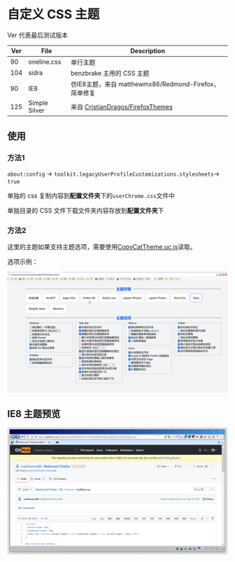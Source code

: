 # 自定义 CSS 主题

Ver 代表最后测试版本

| Ver  | File           | Description                                                  |
| ---- | -------------- | ------------------------------------------------------------ |
| 90   | oneline.css    | 单行主题                                                     |
| 104  | sidra          | benzbrake 主用的 CSS 主题                                    |
| 90   | IE8            | 仿IE8主题，来自 matthewmx86/Redmond-Firefox，简单修复        |
| 125  | Simple  Silver | 来自 [CristianDragos/FirefoxThemes](https://github.com/CristianDragos/FirefoxThemes/) |

## 使用

### 方法1

`about:config` → `toolkit.legacyUserProfileCustomizations.stylesheets`→ `true`

单独的 css 复制内容到**配置文件夹**下的`userChrome.css`文件中

单独目录的 CSS 文件下载文件夹内容存放到**配置文件夹**下

### 方法2

这里的主题如果支持主题选项，需要使用[CopyCatTheme.uc.js](https://github.com/benzBrake/FirefoxCustomize/blob/master/userChromeJS/CopyCatTheme.uc.js)读取。

选项示例：

![](images/options_preview.jpg)

## IE8 主题预览

![IE8](images\IE8.png)